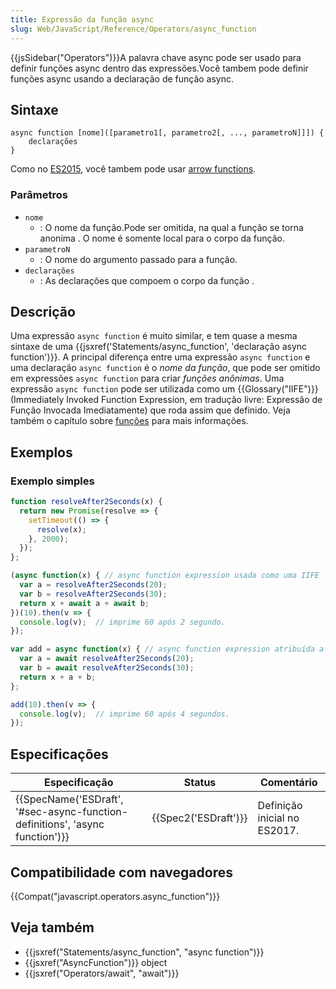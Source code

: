 ```yaml
---
title: Expressão da função async
slug: Web/JavaScript/Reference/Operators/async_function
---
```

{{jsSidebar("Operators")}}A palavra chave async pode ser usado para definir funções async dentro das expressões.Você tambem pode definir funções async usando a declaração de função async.

## Sintaxe

```
async function [nome]([parametro1[, parametro2[, ..., parametroN]]]) {
    declarações
}
```

Como no [ES2015](/pt-BR/docs/), você tambem pode usar [arrow functions](/pt-BR/docs/Web/JavaScript/Reference/Functions/Arrow_functions).

### Parâmetros

- `nome`
  - : O nome da função.Pode ser omitida, na qual a função se torna anonima . O nome é somente local para o corpo da função.
- `parametroN`
  - : O nome do argumento passado para a função.
- `declarações`
  - : As declarações que compoem o corpo da função .

## Descrição

Uma expressão `async function` é muito similar, e tem quase a mesma sintaxe de uma {{jsxref('Statements/async_function', 'declaração async function')}}. A principal diferença entre uma expressão `async function` e uma declaração `async function` é o _nome da função_, que pode ser omitido em expressões `async function` para criar _funções anônimas_. Uma expressão `async function` pode ser utilizada como um {{Glossary("IIFE")}} (Immediately Invoked Function Expression, em tradução livre: Expressão de Função Invocada Imediatamente) que roda assim que definido. Veja também o capítulo sobre [funções](/pt-BR/docs/Web/JavaScript/Reference/Functions) para mais informações.

## Exemplos

### Exemplo simples

```js
function resolveAfter2Seconds(x) {
  return new Promise(resolve => {
    setTimeout(() => {
      resolve(x);
    }, 2000);
  });
};

(async function(x) { // async function expression usada como uma IIFE
  var a = resolveAfter2Seconds(20);
  var b = resolveAfter2Seconds(30);
  return x + await a + await b;
})(10).then(v => {
  console.log(v);  // imprime 60 após 2 segundo.
});

var add = async function(x) { // async function expression atribuída a uma variável
  var a = await resolveAfter2Seconds(20);
  var b = await resolveAfter2Seconds(30);
  return x + a + b;
};

add(10).then(v => {
  console.log(v);  // imprime 60 após 4 segundos.
});
```

## Especificações

| Especificação                                                                                        | Status                       | Comentário                   |
| ---------------------------------------------------------------------------------------------------- | ---------------------------- | ---------------------------- |
| {{SpecName('ESDraft', '#sec-async-function-definitions', 'async function')}} | {{Spec2('ESDraft')}} | Definição inicial no ES2017. |

## Compatibilidade com navegadores

{{Compat("javascript.operators.async_function")}}

## Veja também

- {{jsxref("Statements/async_function", "async function")}}
- {{jsxref("AsyncFunction")}} object
- {{jsxref("Operators/await", "await")}}

